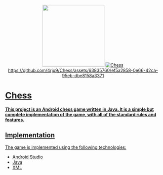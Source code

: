 <p align="center">
   <img src="https://github.com/4rju9/Chess/assets/63835760/f3c41679-e17f-4806-855f-644b21c29e24"
     width="200" 
     height="200" />
   <a href="https://github.com/4rju9/Chess"><img src="https://github.com/4rju9/Chess/assets/63835760/2886a98a-2d96-4f58-8c73-831bd644070f" alt="Chess"</a>
   <br>
      https://github.com/4rju9/Chess/assets/63835760/ef5a2858-0e66-42ca-95eb-dbe8158a3371
   <br>
</p>
<h1>Chess</h1>
<b>This project is an Android chess game written in Java. It is a simple but complete implementation of the game, with all of the standard rules and features. </b>

## Implementation
The game is implemented using the following technologies:
   * Android Studio
   * Java
   * XML

<!-- ## Usage
<b>Disclaimer :</b>
* This app is not published on Playstore, you have to download this from
* Official website
* This GitHub Page
(after that downloading follow the steps below)


**Step 1** => Download the APK [Click To Download](https://index.4rju9.workers.dev/0:/timeTableApp/app-release.apk)

**Step 2** => Go to download section of your browser / Or find the APK file in your phone's storage

**Step 3** => Tap on the apk file to open and then click install

<b>Important :</b>
* Because the app is not published on Playstore, that's why the Playstore doesn't Recognise it
* Playstore will prompt something like that it doesn't recognise the app's developer
* which means i have not published the app on Playstore and they do not know about me and this app
* It's alright, whatever prompt the Playstore is showing, you have to just click okey/next.
* after you install it, it will show you that there's nothing wrong in the app, and it's totally safe.

**Step 4** => Run the app
* Create an account or Login into your account if you already have one
* Select your course and semester

No more steps, all done ✅ -->
